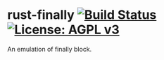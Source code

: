 # rust-finally [![Build Status](https://travis-ci.org/CodeChain-io/rust-finally.svg?branch=master)](https://travis-ci.org/CodeChain-io/rust-finally) [![License: AGPL v3](https://img.shields.io/badge/License-AGPL%20v3-blue.svg)](https://www.gnu.org/licenses/agpl-3.0)
An emulation of finally block.
